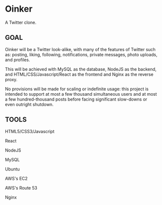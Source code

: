 # Oinker

A Twitter clone.



## GOAL

Oinker will be a Twitter look-alike, with many of the features of Twitter such as: posting, liking, following, notifications, private messages, photo uploads, and profiles.


This will be achieved with MySQL as the database, NodeJS as the backend, and HTML/CSS/Javascript/React as the frontend and Nginx as the reverse proxy.


No provisions will be made for scaling or indefinite usage: this project is intended to support at most a few thousand simultaneous users and at most a few hundred-thousand posts before facing significant slow-downs or even outright shutdown.



## TOOLS

HTML5/CSS3/Javascript

React

NodeJS

MySQL

Ubuntu

AWS's EC2

AWS's Route 53

Nginx
